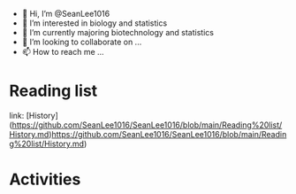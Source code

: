 - 👋 Hi, I’m @SeanLee1016
- 👀 I’m interested in biology and statistics
- 🌱 I’m currently majoring biotechnology and statistics
- 💞️ I’m looking to collaborate on ...
- 📫 How to reach me ...


# Reading list
link: [History] (https://github.com/SeanLee1016/SeanLee1016/blob/main/Reading%20list/History.md)https://github.com/SeanLee1016/SeanLee1016/blob/main/Reading%20list/History.md)
# Activities

